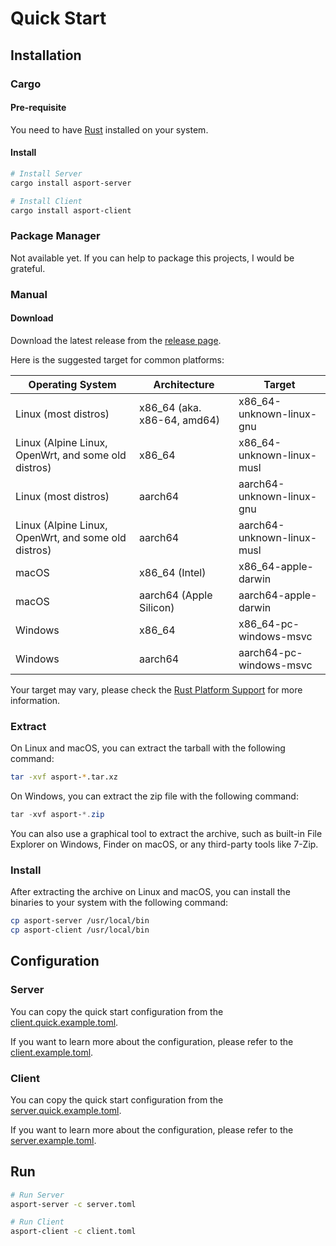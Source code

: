# Quick Start

## Installation

### Cargo

#### Pre-requisite

You need to have [Rust](https://www.rust-lang.org/tools/install) installed on your system.

#### Install

```bash
# Install Server
cargo install asport-server

# Install Client
cargo install asport-client
```

### Package Manager

Not available yet. If you can help to package this projects, I would be grateful.

### Manual

#### Download

Download the latest release from the [release page](https://github.com/AkinoKaede/asport/releases).

Here is the suggested target for common platforms:

| Operating System                                    | Architecture                | Target                     |
|-----------------------------------------------------|-----------------------------|----------------------------|
| Linux (most distros)                                | x86_64 (aka. x86-64, amd64) | x86_64-unknown-linux-gnu   |
| Linux (Alpine Linux, OpenWrt, and some old distros) | x86_64                      | x86_64-unknown-linux-musl  |
| Linux (most distros)                                | aarch64                     | aarch64-unknown-linux-gnu  |
| Linux (Alpine Linux, OpenWrt, and some old distros) | aarch64                     | aarch64-unknown-linux-musl |
| macOS                                               | x86_64 (Intel)              | x86_64-apple-darwin        |
| macOS                                               | aarch64 (Apple Silicon)     | aarch64-apple-darwin       |
| Windows                                             | x86_64                      | x86_64-pc-windows-msvc     |
| Windows                                             | aarch64                     | aarch64-pc-windows-msvc    |

Your target may vary, please check
the [Rust Platform Support](https://doc.rust-lang.org/nightly/rustc/platform-support.html) for more information.

### Extract

On Linux and macOS, you can extract the tarball with the following command:

```bash
tar -xvf asport-*.tar.xz
```

On Windows, you can extract the zip file with the following command:

```powershell
tar -xvf asport-*.zip
```

You can also use a graphical tool to extract the archive, such as built-in File Explorer on Windows, Finder on
macOS, or any third-party tools like 7-Zip.

### Install

After extracting the archive on Linux and macOS, you can install the binaries to your system with the following command:

```bash
cp asport-server /usr/local/bin
cp asport-client /usr/local/bin
```

## Configuration

### Server

You can copy the quick start configuration from the [client.quick.example.toml](./client.quick.example.toml).

If you want to learn more about the configuration, please refer to the [client.example.toml](./client.example.toml).

### Client

You can copy the quick start configuration from the [server.quick.example.toml](./server.quick.example.toml).

If you want to learn more about the configuration, please refer to the [server.example.toml](./server.example.toml).

## Run

```bash
# Run Server
asport-server -c server.toml

# Run Client
asport-client -c client.toml
```

